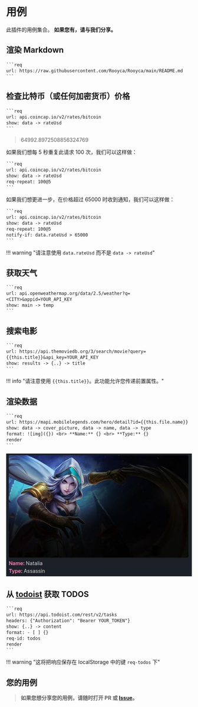# 用例

此插件的用例集合。 **如果您有，请与我们分享。**

## 渲染 Markdown

~~~makdown
```req
url: https://raw.githubusercontent.com/Rooyca/Rooyca/main/README.md
```
~~~

## 检查比特币（或任何加密货币）价格

~~~makdown
```req 
url: api.coincap.io/v2/rates/bitcoin
show: data -> rateUsd
```
~~~

> 64992.8972508856324769

如果我们想每 5 秒重复此请求 100 次，我们可以这样做：

~~~makdown
```req 
url: api.coincap.io/v2/rates/bitcoin
show: data -> rateUsd
req-repeat: 100@5
```
~~~

如果我们想更进一步，在价格超过 65000 时收到通知，我们可以这样做：

~~~makdown
```req 
url: api.coincap.io/v2/rates/bitcoin
show: data -> rateUsd
req-repeat: 100@5
notify-if: data.rateUsd > 65000
```
~~~

!!! warning "请注意使用 `data.rateUsd` 而不是 `data -> rateUsd`"

## 获取天气

~~~makdown
```req
url: api.openweathermap.org/data/2.5/weather?q=<CITY>&appid=YOUR_API_KEY
show: main -> temp
```
~~~

## 搜索电影

~~~makdown
```req
url: https://api.themoviedb.org/3/search/movie?query={{this.title}}&api_key=YOUR_API_KEY
show: results -> {..} -> title
```
~~~

!!! info "请注意使用 `{{this.title}}`。此功能允许您传递前置属性。"

## 渲染数据

~~~makdown
```req
url: https://mapi.mobilelegends.com/hero/detail?id={{this.file.name}}
show: data -> cover_picture, data -> name, data -> type
format: ![img]({}) <br> **Name:** {} <br> **Type:** {}
render
```
~~~

![data-rendering](data-rendering.jpg)

## 从 [todoist](https://todoist.com/) 获取 TODOS

~~~makdown
```req
url: https://api.todoist.com/rest/v2/tasks
headers: {"Authorization": "Bearer YOUR_TOKEN"}
show: {..} -> content
format: - [ ] {}
req-id: todos
render
```
~~~

!!! warning "这将把响应保存在 localStorage 中的键 `req-todos` 下"

## 您的用例

> **如果您想分享您的用例，请随时打开 PR 或 [Issue](https://github.com/Rooyca/obsidian-api-request/issues/new/choose)。**
